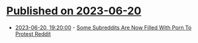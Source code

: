 # [Published on 2023-06-20](index.md)

* [2023-06-20, 19:20:00](https://tech.slashdot.org/story/23/06/20/1755219/some-subreddits-are-now-filled-with-porn-to-protest-reddit?utm_source=rss1.0mainlinkanon&utm_medium=feed) - [Some Subreddits Are Now Filled With Porn To Protest Reddit](https://tech.slashdot.org/story/23/06/20/1755219/some-subreddits-are-now-filled-with-porn-to-protest-reddit?utm_source=rss1.0mainlinkanon&utm_medium=feed)
